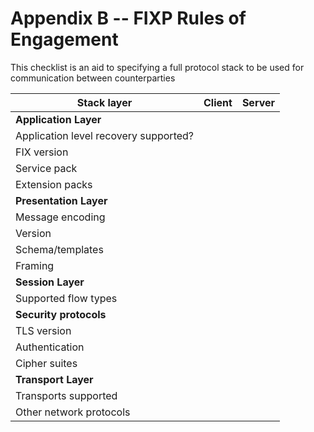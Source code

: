 # Appendix B -- FIXP Rules of Engagement

This checklist is an aid to specifying a full protocol stack to be used for communication between counterparties

| Stack layer                           | Client                     | Server      |
|---------------------------------------|----------------------------|-------------|
| **Application Layer**                 |							 |			   |
| Application level recovery supported? |                            |             |
| FIX version                           |                            |             |                                      
| Service pack                          |                            |             |                                     
| Extension packs                       |                            |             |
| **Presentation Layer**                |							 |			   |
| Message encoding                      |							 |			   |                                      
| Version                               |							 |			   |                                
| Schema/templates                      |							 |			   |      
| Framing                               |							 |			   |
| **Session Layer**                     |							 |			   |
| Supported flow types                  |							 |			   |
| **Security protocols**                |							 |			   |                                      
| TLS version                           |             |
| Authentication                        |                            |             |
| Cipher suites                         |                            |             |
| **Transport Layer**                   |                            |             |
| Transports supported                  |                            |             |                   
| Other network protocols               |                            |             |
